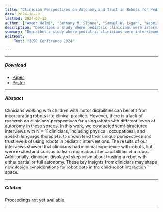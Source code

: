 ```yaml
---
title: "Clinician Perspectives on Autonomy and Trust in Robots for Pediatric Interventions" 
date: 2024-10-23
lastmod: 2024-07-12
author: ["Ameer Helmi", "Bethany M. Sloane", "Samuel W. Logan", "Naomi T. Fitter"]
description: "Describes a study where pediatric clinicians were interviewed regarding their opinions about using assistive robots and levels of autonomy for robots interacting with their patients." 
summary: "Describes a study where pediatric clinicians were interviewed regarding their opinions about using assistive robots and levels of autonomy for robots interacting with their patients."
editPost:
    Text: "ICSR Conference 2024"

---
```


---

##### Download

+ [Paper](paper4.pdf)
+ [Poster](icsr_interviews_poster_final.pdf)

---

##### Abstract

Clinicians working with children with motor disabilities can benefit from incorporating robots into clinical practice. However, there is a lack of research on clinicians’ perspectives for using robots with different levels of autonomy in these spaces. In this work, we conducted semi-structured interviews with N = 11 clinicians, including physical, occupational, and speech language therapists, to understand their unique perspectives and trust levels of using robots in pediatric interventions. The results of our interviews showed that clinicians had minimal experience with robots, but were excited and curious to learn more about the capabilities of a robot. Additionally, clinicians displayed skepticism about trusting a robot with either partial or full autonomy. These key
insights from clinicians may shape new design considerations for roboticists in the child-robot interaction space.

---

##### Citation

Proceedings not yet available.

---